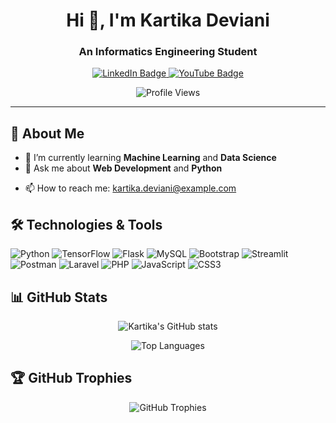 <h1 align="center">Hi 👋, I'm Kartika Deviani</h1>
<h3 align="center">An Informatics Engineering Student</h3>

<div align="center">
  <a href="https://www.linkedin.com/in/kartika-deviani-35732a225/">
    <img src="https://img.shields.io/badge/LinkedIn-blue?style=for-the-badge&logo=linkedin&logoColor=white" alt="LinkedIn Badge"/>
  </a>
  <a href="https://www.youtube.com/@devliezye">
    <img src="https://img.shields.io/badge/YouTube-red?style=for-the-badge&logo=youtube&logoColor=white" alt="YouTube Badge"/>
  </a>
</div>

<p align="center">
  <img src="https://komarev.com/ghpvc/?username=kartikadev11&color=blue&style=flat-square" alt="Profile Views"/>
</p>

---

## 🌟 About Me

- 🌱 I’m currently learning **Machine Learning** and **Data Science**
- 💬 Ask me about **Web Development** and **Python**
<!-- - 👯 I’m looking to collaborate on **Open Source Projects** -->
- 📫 How to reach me: [kartika.deviani@example.com](mailto:kartikadevianii@gmail.com)
<!-- - ⚡ Fun fact: I love playing the guitar and hiking -->

## 🛠️ Technologies & Tools

![Python](https://img.shields.io/badge/-Python-black?style=flat-square&logo=python)
![TensorFlow](https://img.shields.io/badge/-TensorFlow-black?style=flat-square&logo=tensorflow)
![Flask](https://img.shields.io/badge/-Flask-black?style=flat-square&logo=flask)
![MySQL](https://img.shields.io/badge/-MySQL-black?style=flat-square&logo=mysql)
![Bootstrap](https://img.shields.io/badge/-Bootstrap-black?style=flat-square&logo=bootstrap)
![Streamlit](https://img.shields.io/badge/-Streamlit-black?style=flat-square&logo=streamlit)
![Postman](https://img.shields.io/badge/-Postman-black?style=flat-square&logo=postman)
![Laravel](https://img.shields.io/badge/-Laravel-black?style=flat-square&logo=laravel)
![PHP](https://img.shields.io/badge/-PHP-black?style=flat-square&logo=php)
![JavaScript](https://img.shields.io/badge/-JavaScript-black?style=flat-square&logo=javascript)
![CSS3](https://img.shields.io/badge/-CSS3-black?style=flat-square&logo=css3)

## 📊 GitHub Stats

<p align="center">
  <img src="https://github-readme-stats.vercel.app/api?username=kartikadev11&show_icons=true&theme=radical" alt="Kartika's GitHub stats" />
</p>
<p align="center">
  <img src="https://github-readme-stats.vercel.app/api/top-langs/?username=kartikadev11&layout=compact&theme=radical" alt="Top Languages" />
</p>

## 🏆 GitHub Trophies

<p align="center">
  <img src="https://github-profile-trophy.vercel.app/?username=kartikadev11&theme=radical" alt="GitHub Trophies" />
</p>

